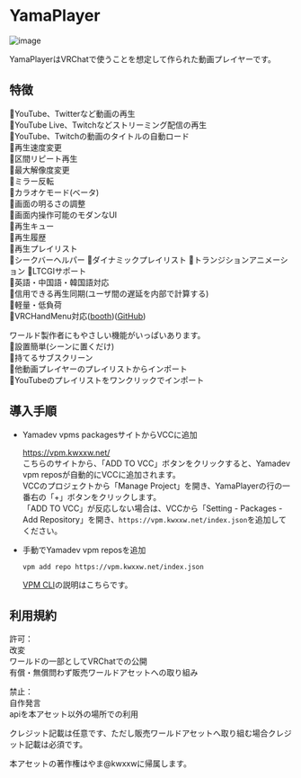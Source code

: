 # YamaPlayer

![image](https://github.com/user-attachments/assets/fc345e20-8c4d-4218-b7f5-f5efe5d055a0)

YamaPlayerはVRChatで使うことを想定して作られた動画プレイヤーです。

## 特徴

🌟YouTube、Twitterなど動画の再生  
🌟YouTube Live、Twitchなどストリーミング配信の再生  
🌟YouTube、Twitchの動画のタイトルの自動ロード  
🌟再生速度変更  
🌟区間リピート再生  
🌟最大解像度変更  
🌟ミラー反転  
🌟カラオケモード(ベータ)  
🌟画面の明るさの調整  
🌟画面内操作可能のモダンなUI  
🌟再生キュー  
🌟再生履歴  
🌟再生プレイリスト  
🌟シークバーヘルパー
🌟ダイナミックプレイリスト
🌟トランジションアニメーション
🌟LTCGIサポート  
🌟英語・中国語・韓国語対応  
🌟信用できる再生同期(ユーザ間の遅延を内部で計算する)  
🌟軽量・低負荷  
🌟VRCHandMenu対応([booth](https://yamadev.booth.pm/items/4201369))([GitHub](https://github.com/koorimizuw/VRCHandMenu))

ワールド製作者にもやさしい機能がいっぱいあります。  
🌟設置簡単(シーンに置くだけ)  
🌟持てるサブスクリーン  
🌟他動画プレイヤーのプレイリストからインポート  
🌟YouTubeのプレイリストをワンクリックでインポート

## 導入手順
- Yamadev vpms packagesサイトからVCCに追加

  https://vpm.kwxxw.net/  
  こちらのサイトから、「ADD TO VCC」ボタンをクリックすると、Yamadev vpm reposが自動的にVCCに追加されます。  
  VCCのプロジェクトから「Manage Project」を開き、YamaPlayerの行の一番右の「+」ボタンをクリックします。  
  「ADD TO VCC」が反応しない場合は、VCCから「Setting - Packages - Add Repository」を開き、```https://vpm.kwxxw.net/index.json```を追加してください。
- 手動でYamadev vpm reposを追加
  
  ```
  vpm add repo https://vpm.kwxxw.net/index.json
  ```
  [VPM CLI](https://vcc.docs.vrchat.com/vpm/cli/)の説明はこちらです。

## 利用規約
許可：  
改変  
ワールドの一部としてVRChatでの公開  
有償・無償問わず販売ワールドアセットへの取り組み  

禁止：  
自作発言  
apiを本アセット以外の場所での利用  

クレジット記載は任意です、ただし販売ワールドアセットへ取り組む場合クレジット記載は必須です。  

本アセットの著作権はやま@kwxxwに帰属します。  
